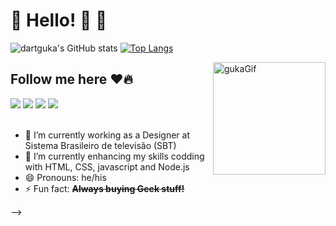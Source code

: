 ### <h1>🎃 Hello! 🎃 👋</h1>



![dartguka's GitHub stats](https://github-readme-stats.vercel.app/api?username=dartguka&show_icons=true&theme=radical)
[![Top Langs](https://github-readme-stats.vercel.app/api/top-langs/?username=dartguka)](https://github.com/dartguka/github-readme-stats)

<img width="180" height="180" align="right" alt="gukaGif" src=https://cdn.discordapp.com/attachments/331957488863936513/903456750957629450/hi.png>
<h2>Follow me here ❤️🔥</h2>
<div>
<a href="https://www.instagram.com/gukamoura" target="_blank"><img src="https://img.shields.io/badge/Instagram-E4405F?style=for-the-badge&logo=instagram&logoColor=white" target="_blank"></a>
<a href="https://www.linkedin.com/in/gustavo-moura-2a1a92b9/" target="_blank"><img src="https://img.shields.io/badge/LinkedIn-0077B5?style=for-the-badge&logo=linkedin&logoColor=white" target="_blank"></a>
<a href="https://www.facebook.com/guka.dart/" target="_blank"><img src="https://img.shields.io/badge/Facebook-1877F2?style=for-the-badge&logo=facebook&logoColor=white" target="_blank"></a>
<a href="https://www.twitch.tv/guka_moura" target="_blank"><img src="https://img.shields.io/badge/Twitch-9146FF?style=for-the-badge&logo=twitch&logoColor=white" target="_blank"></a>
 </br>
 </br>

 </div>


- 🔭 I’m currently working as a Designer at Sistema Brasileiro de televisão (SBT)
- 🌱 I’m currently enhancing my skills codding with HTML, CSS, javascript and Node.js 
- 😄 Pronouns: he/his
- ⚡ Fun fact: <b><s>Always buying Geek stuff!</s></b>

-->
